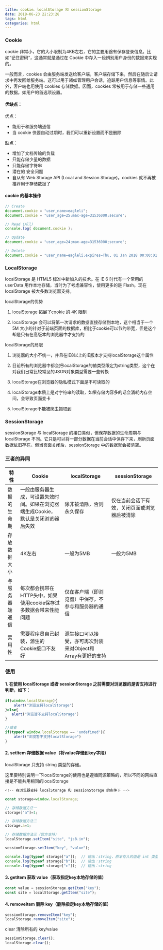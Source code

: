 ```yaml
---
title: cookie、localStorage 和 sessionStorage
date: 2018-06-23 22:23:28
tags: html
categories: html
---
```


### Cookie

cookie 非常小，它的大小限制为4KB左右，它的主要用途有保存登录信息。比如“记住密码”，这通常就是通过在 Cookie 中存入一段辨别用户身份的数据来实现的。

一般而言，cookies 会由服务端发送给客户端，客户端存储下来，然后在随后让请求中再发回给服务端。这可以用于诸如管理用户会话，追踪用户信息等事情。此外，客户端也用使用 cookies 存储数据。因而，cookies 常被用于存储一些通用的数据，如用户的首选项设置。

#### 优缺点：
优点：
- 能用于和服务端通信
- 当 cookie 快要自动过期时，我们可以重新设置而不是删除

缺点：
- 增加了文档传输的负载
- 只能存储少量的数据
- 只能存储字符串
- 潜在的 安全问题
- 自从有 Web Storage API (Local and Session Storage)，cookies 就不再被推荐用于存储数据了

#### cookie 的基本操作

```js
// Create
document.cookie = "user_name=eagleli";  
document.cookie = "user_age=25;max-age=31536000;secure";

// Read (All)
console.log( document.cookie );

// Update
document.cookie = "user_age=24;max-age=31536000;secure"; 

// Delete
document.cookie = "user_name=eagleli;expires=Thu, 01 Jan 2018 00:00:01 GMT";  
```


### LocalStorage

localStorage 是 HTML5 标准中新加入的技术。在 IE 6 时代有一个常用的 userData 用作本地存储，当时为了考虑兼容性，使用更多的是 Flash。现在 localStorage 被大多数浏览器支持。

localStorage的优势

1. localStorage 拓展了cookie 的 4K 限制

2. localStorage 会可以将第一次请求的数据直接存储到本地，这个相当于一个 5M 大小的针对于前端页面的数据库，相比于cookie可以节约带宽，但是这个却是只有在高版本的浏览器中才支持的

localStorage的局限

1. 浏览器的大小不统一，并且在IE8以上的IE版本才支持localStorage这个属性

2. 目前所有的浏览器中都会把localStorage的值类型限定为string类型，这个在对我们日常比较常见的JSON对象类型需要一些转换

3. localStorage在浏览器的隐私模式下面是不可读取的

4. localStorage本质上是对字符串的读取，如果存储内容多的话会消耗内存空间，会导致页面变卡

5. localStorage不能被爬虫抓取到

### SessionStorage

sessionStorage 与 localStorage 的接口类似，但保存数据的生命周期与 localStorage 不同。它只是可以将一部分数据在当前会话中保存下来，刷新页面数据依旧存在。但当页面关闭后，sessionStorage 中的数据就会被清空。

### 三者的异同

特性 | Cookie | localStorage | sessionStorage
---- | --- | --- | ---
数据的生命期 | 一般由服务器生成，可设置失效时间。如果在浏览器端生成Cookie，默认是关闭浏览器后失效 | 除非被清除，否则永久保存 | 仅在当前会话下有效，关闭页面或浏览器后被清除
存放数据大小 | 4K左右 | 一般为5MB | 一般为5MB
与服务器端通信 | 每次都会携带在HTTP头中，如果使用cookie保存过多数据会带来性能问题 | 仅在客户端（即浏览器）中保存，不参与和服务器的通信
易用性	 | 需要程序员自己封装，源生的Cookie接口不友好	 | 源生接口可以接受，亦可再次封装来对Object和Array有更好的支持

### 使用

#### 1. 在使用 localStorage 或者 sessionStorage 之前需要对浏览器的是否支持进行判断，如下：

```js
if(window.localStorage){
    alert("浏览支持localStorage")
}else{
   alert("浏览暂不支持localStorage")
}

//或者
if(typeof window.localStorage == 'undefined'){
    alert("浏览暂不支持localStorage")
}
```

#### 2. setItem 存储数据 value（将value存储到key字段）

localStorage 只支持 string 类型的存储。

这里要特别说明一下localStorage的使用也是遵循同源策略的，所以不同的网站直接是不能共用相同的localStorage

```js
<!-- 在浏览器支持 localStorage 和 sessionStorage 的条件下 -->

const storage=window.localStorage;

// 存储数据方法一
storage["a"]=1;

// 存储数据方法二
storage.a=1;

// 存储数据方法三（官方支持）
localStorage.setItem("site", "js8.in");

sessionStorage.setItem("key", "value");

console.log(typeof storage["a"]);  // 输出：string，原本存入的值是 int 类型，输出的是 string
console.log(typeof storage["b"]);  // 输出：string
console.log(typeof storage["c"]);  // 输出：string
```

#### 3. getItem 获取 value（获取指定key本地存储的值）

```js
const value = sessionStorage.getItem("key");
const site = localStorage.getItem("site");
```

#### 4. removeItem 删除 key（删除指定key本地存储的值）

```js
sessionStorage.removeItem("key");
localStorage.removeItem("site");
```

clear 清除所有的 key/value

```js
sessionStorage.clear();
localStorage.clear();
```

